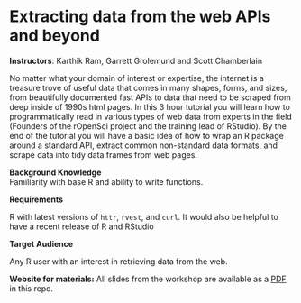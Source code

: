 
# Extracting data from the web APIs and beyond

__Instructors__: Karthik Ram, Garrett Grolemund and Scott Chamberlain  

No matter what your domain of interest or expertise, the internet is a treasure trove of useful data that comes in many shapes, forms, and sizes, from beautifully documented fast APIs to data that need to be scraped from deep inside of 1990s html pages. In this 3 hour tutorial you will learn how to programmatically read in various types of web data from experts in the field (Founders of the rOpenSci project and the training lead of RStudio). By the end of the tutorial you will have a basic idea of how to wrap an R package around a standard API, extract common non-standard data formats, and scrape data into tidy data frames from web pages.

__Background Knowledge__  
Familiarity with base R and ability to write functions.

__Requirements__  

R with latest versions of `httr`, `rvest`, and `curl`. It would also be helpful to have a recent release of R and RStudio

__Target Audience__  

Any R user with an interest in retrieving data from the web.

__Website for materials:__ All slides from the workshop are available as a [PDF](slides.pdf) in this repo.




